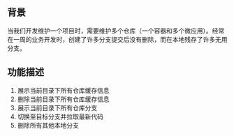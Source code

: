 ## 背景
当我们开发维护一个项目时，需要维护多个仓库（一个容器和多个微应用）。经常在一周的业务开发时，创建了许多分支提交后没有删除，而在本地残存了许多无用分支。
## 功能描述
1. 展示当前目录下所有仓库缓存信息
2. 删除当前目录下所有仓库缓存信息
3. 展示当前目录下所有仓库分支
4. 切换至目标分支并拉取最新代码
5. 删除所有其他本地分支

